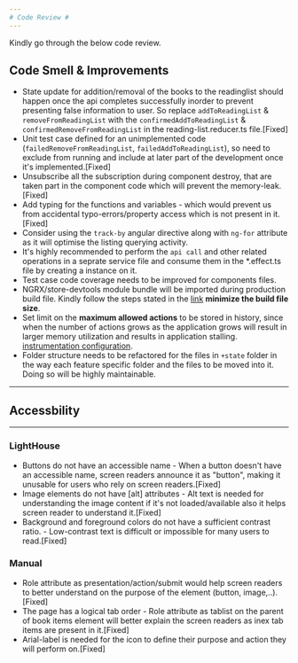 ```yaml
---
# Code Review #
---
```

Kindly go through the below code review.

## Code Smell & Improvements ##
- State update for addition/removal of the books to the readinglist should happen once the api completes successfully inorder to prevent presenting false information to user. So replace `addToReadingList` & `removeFromReadingList` with the `confirmedAddToReadingList` & `confirmedRemoveFromReadingList` in the reading-list.reducer.ts file.[Fixed]
- Unit test case defined for an unimplemented code (`failedRemoveFromReadingList`, `failedAddToReadingList`), so need to exclude from running and include at later part of the development once it's implemented.[Fixed]
- Unsubscribe all the subscription during component destroy, that are taken part in the component code which will prevent the memory-leak.[Fixed]
- Add typing for the functions and variables - which would prevent us from accidental typo-errors/property access which is not present in it.[Fixed]
- Consider using the `track-by` angular directive along with `ng-for` attribute as it will optimise the listing querying activity.
- It's highly recommended to perform the `api call` and other related operations in a seprate service file and consume them in the *.effect.ts file by creating a instance on it.
- Test case code coverage needs to be improved for components files.
- NGRX/store-devtools module bundle will be imported during production build file. Kindly follow the steps stated in the [link](https://ngrx.io/guide/store-devtools/recipes/exclude) **minimize the build file size**.
- Set limit on the **maximum allowed actions** to be stored in history, since when the number of actions grows as the application grows will result in larger memory utilization and results in application stalling. [instrumentation configuration](https://ngrx.io/guide/store-devtools/config).
- Folder structure needs to be refactored for the files in `+state` folder in the way each feature specific folder and the files to be moved into it. Doing so will be highly maintainable.

---
## Accessbility ##
---

### LightHouse ###
- Buttons do not have an accessible name - When a button doesn't have an accessible name, screen readers announce it as "button", making it unusable for users who rely on screen readers.[Fixed]
- Image elements do not have [alt] attributes - Alt text is needed for understanding the image content if it's not loaded/available also it helps screen reader to understand it.[Fixed]
- Background and foreground colors do not have a sufficient contrast ratio. - Low-contrast text is difficult or impossible for many users to read.[Fixed]

### Manual ###
- Role attribute as presentation/action/submit would help screen readers to better understand on the purpose of the element (button, image,..).[Fixed]
- The page has a logical tab order - Role attribute as tablist on the parent of book items element will better explain the screen readers as inex tab items are present in it.[Fixed]
- Arial-label is needed for the icon to define their purpose and action they will perform on.[Fixed]

